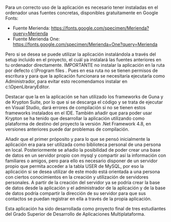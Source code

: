 Para un correcto uso de la aplicación es necesario tener instaladas en el ordenador unas fuentes concretas, disponibles gratuitamente en Google Fonts:
- Fuente Merienda: https://fonts.google.com/specimen/Merienda?query=Merienda
- Fuente Merienda One: https://fonts.google.com/specimen/Merienda+One?query=Merienda

Pero si se desea se puede utilizar la aplicación instalándola a través del setup incluido en el proyecto, el cuál ya instalará las fuentes anteriores en tu ordenador 
directamente.
IMPORTANTE no instalar la aplicación en la ruta por defecto c:\Program files . Pues en esa ruta no se tienen permisos de escritura y para que la aplicación funcionara se necesitaría ejecutarla como Administrador, para evitar esto recomendamos instalar en c:\OpenLibraryEditor.

Destacar que la en la aplicación se han utilizado los frameworks de Guna y de Krypton Suite, por lo que si se descarga el código y se trata de ejecutar en Visual Studio,
dará errores de compilación si no se tienen estos frameworks instalados en el IDE. También añadir que para poder usar Krypton se ha tenido que desarrollar la aplicación
utilizando como plataforma de destino del proyecto la versión .Net Framework 4.8, en versiones anteriores puede dar problemas de compilación.

Añadir que el primer próposito y para lo que se pensó inicialmente la aplicación era para ser utilizada como biblioteca personal de una persona en local. Posteriormente se añadio la posibilidad de poder crear una base de datos en un servidor propio con mysql y compartir así la información con familiares o amigos, pero para ello es necesario disponer de un servidor propio que permita acceder a la tabla USER de MySQL, por eso la aplicación si se desea utilizar de este modo está orientada a una persona con ciertos conocimientos en la creación y utilización de servidores personales.
A partir de la creación del servidor ya se podría crear la base de datos desde la aplicación y el administrador de la aplicación y de la base de datos podría compartir la dirección de su servidor para que sus contactos se puedan registrar en ella a través de la propia aplicación.

Esta aplicación ha sido desarrollada como proyecto final de tres estudiantes del Grado Superior de Desarrollo de Aplicaciones Multiplataforma.
